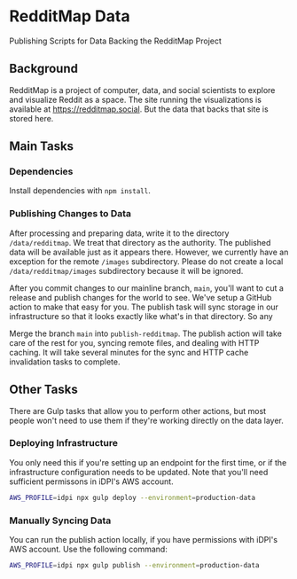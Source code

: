 # RedditMap Data
Publishing Scripts for Data Backing the RedditMap Project

## Background

RedditMap is a project of computer, data, and social scientists to explore and visualize Reddit as a space. The site running the visualizations is available at https://redditmap.social. But the data that backs that site is stored here.

## Main Tasks

### Dependencies
Install dependencies with `npm install`.

### Publishing Changes to Data

After processing and preparing data, write it to the directory `/data/redditmap`. We treat that directory as the authority. The published data will be available just as it appears there. However, we currently have an exception for the remote `/images` subdirectory. Please do not create a local `/data/redditmap/images` subdirectory because it will be ignored.

After you commit changes to our mainline branch, `main`, you'll want to cut a release and publish changes for the world to see. We've setup a GitHub action to make that easy for you. The publish task will sync storage in our infrastructure so that it looks exactly like what's in that directory. So any  

Merge the branch `main` into `publish-redditmap`. The publish action will take care of the rest for you, syncing remote files, and dealing with HTTP caching. It will take several minutes for the sync and HTTP cache invalidation tasks to complete. 


## Other Tasks

There are Gulp tasks that allow you to perform other actions, but most people won't need to use them if they're working directly on the data layer.


### Deploying Infrastructure

You only need this if you're setting up an endpoint for the first time, or if the infrastructure configuration needs to be updated. Note that you'll need sufficient permissons in iDPI's AWS account.

```bash
AWS_PROFILE=idpi npx gulp deploy --environment=production-data
```


### Manually Syncing Data

You can run the publish action locally, if you have permissions with iDPI's AWS account. Use the following command:

```bash
AWS_PROFILE=idpi npx gulp publish --environment=production-data
```